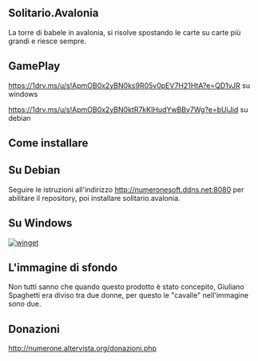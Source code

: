 ## Solitario.Avalonia
La torre di babele in avalonia, si risolve spostando le carte su carte più grandi e riesce sempre.

## GamePlay
https://1drv.ms/u/s!ApmOB0x2yBN0ks9R05v0pEV7H21HtA?e=QD1vJR su windows

https://1drv.ms/u/s!ApmOB0x2yBN0ktR7kKIHudYwBBy7Wg?e=bUiJid su debian

## Come installare

## Su Debian
Seguire le istruzioni all'indirizzo http://numeronesoft.ddns.net:8080 per abilitare il repository, poi installare solitario.avalonia.

## Su Windows

[![winget](https://user-images.githubusercontent.com/49786146/159123313-3bdafdd3-5130-4b0d-9003-40618390943a.png)](https://marticliment.com/wingetui/share?pid=GiulioSorrentino.Latorredibabele&pname=La%20torre%20di%20babele&psource=Winget:%20winget)

## L'immagine di sfondo

Non tutti sanno che quando questo prodotto è stato concepito, Giuliano Spaghetti era diviso tra due donne, per questo le "cavalle" nell'immagine sono due.

## Donazioni

http://numerone.altervista.org/donazioni.php
